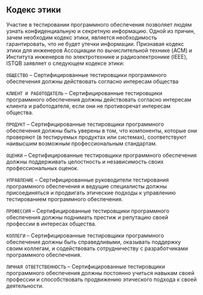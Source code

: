## Кодекс этики

Участие в тестировании программного обеспечения позволяет людям узнать конфиденциальную и секретную информацию. Одной из причин, зачем необходим кодекс этики, является необходимость гарантировать, что не будет утечки информации. Признавая кодекс этики для инженеров Ассоциации по вычислительной технике (ACM) и Института инженеров по электротехнике и радиоэлектронике (IEEE), ISTQB заявляет о следующем кодексе этики:

`ОБЩЕСТВО` – Сертифицированные тестировщики программного обеспечения должны действовать согласно интересам общества

`КЛИЕНТ И РАБОТОДАТЕЛЬ` – Сертифицированные тестировщики программного обеспечения должны действовать согласно интересам клиента и работодателя, если они не противоречат интересам общества.

`ПРОДУКТ` – Сертифицированные тестировщики программного обеспечения должны быть уверены в том, что компоненты, которые они проверяют (в тестируемых продуктах или системах), соответствуют наивысшим возможным профессиональным стандартам.

`ОЦЕНКИ` – Сертифицированные тестировщики программного обеспечения должны поддерживать целостность и независимость своих профессиональных оценок.

`УПРАВЛЕНИЕ` – Сертифицированные руководители тестирования программного обеспечения и ведущие специалисты должны присоединяться и продвигать этические подходы к управлению тестированием программного обеспечения.

`ПРОФЕССИЯ` – Сертифицированные тестировщики программного обеспечения должны поднимать престиж и репутацию своей профессии в интересах общества.

`КОЛЛЕГИ` – Сертифицированные тестировщики программного обеспечения должны быть справедливыми, оказывать поддержку своим коллегам, и содействовать сотрудничеству с разработчиками программного обеспечения.

`ЛИЧНАЯ ОТВЕТСТВЕННОСТЬ` – Сертифицированные тестировщики программного обеспечения должны постоянно учиться навыкам своей профессии и способствовать продвижению этического подхода к своей деятельности.
